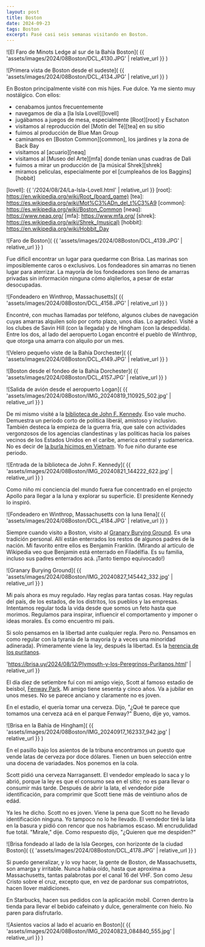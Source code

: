 ```yaml
---
layout: post
title: Boston
date: 2024-09-23
tags: Boston
excerpt: Pasé casi seis semanas visitando en Boston.
---
```


![El Faro de Minots Ledge al sur de la Bahía Boston](
  {{ 'assets/images/2024/08Boston/DCL_4130.JPG' | relative_url }}
)

![Primera vista de Boston desde el sudeste](
  {{ 'assets/images/2024/08Boston/DCL_4134.JPG' | relative_url }}
)

En Boston principalmente visité con mis hijes. Fue dulce. Ya me siento
muy nostálgico. Con ellos:

- cenabamos juntos frecuentemente
- navegamos de día a [la Isla Lovell][lovell]
- jugábamos a juegos de mesa, especialmente [Root][root] y Eschaton
- visitamos al reproducción del [Motín del Té][tea] en su sitio
- fuimos al producción de Blue Man Group
- caminamos en [Boston Common][common], los jardines y la zona de Back Bay
- visitamos al [acuario][neaq]
- visitamos al [Museo del Arte][mfa] donde tenían unas cuadras de Dali
- fuimos a mirar un producción de [la músical Shrek][shrek]
- miramos peliculas, especialmente por el [cumpleaños de los Baggins][hobbit]

[lovell]: {{ '/2024/08/24/La-Isla-Lovell.html' | relative_url }}
[root]: https://en.wikipedia.org/wiki/Root_(board_game)
[tea]: https://es.wikipedia.org/wiki/Mot%C3%ADn_del_t%C3%A9
[common]: https://es.wikipedia.org/wiki/Boston_Common
[neaq]: https://www.neaq.org/
[mfa]: https://www.mfa.org/
[shrek]: https://es.wikipedia.org/wiki/Shrek_(musical)
[hobbit]: https://en.wikipedia.org/wiki/Hobbit_Day

![Faro de Boston](
  {{ 'assets/images/2024/08Boston/DCL_4139.JPG' | relative_url }}
)

Fue dificíl encontrar un lugar para quedarme con Brisa. Las marinas son
imposiblemente caros o exclusivos. Los fondeadores sin amarras no tienen
lugar para aterrizar. La mayoría de los fondeadores son lleno de amarras
privadas sin información ninguna cómo alqilerlos, a pesar de estar desocupadas.

![Fondeadero en Winthrop, Massachusetts](
  {{ 'assets/images/2024/08Boston/DCL_4158.JPG' | relative_url }}
)

Encontré, con muchas llamadas por teléfono, algunos clubes de navegación
cuyas amarras alquilen solo por corto plazo, unos días. Lo agradecí.
Visité a los clubes de Savin Hill (con la llegada) y de Hingham (con la
despedida). Entre los dos, al lado del aeropuerto Logan encontré el pueblo de
Winthrop, que otorga una amarra con alquilo por un mes.

![Velero pequeño viste de la Bahía Dorchester](
  {{ 'assets/images/2024/08Boston/DCL_4149.JPG' | relative_url }}
)

![Boston desde el fondeo de la Bahía Dorchester](
  {{ 'assets/images/2024/08Boston/DCL_4157.JPG' | relative_url }}
)

![Salida de avión desde el aeropuerto Logan](
  {{ 'assets/images/2024/08Boston/IMG_20240819_110925_502.jpg' | relative_url }}
)

De mi mismo visité a la [biblioteca de John F. Kennedy][jfk].
Eso vale mucho. Demuestra un periodo corto de politica liberál, amistoso y
inclusivo. También desteca la empieza de la guerra fría, que sale con actividades
vergonzosos de los agencias clandestinas y las politicas hacia los países
vecinos de los Estados Unidos en el caribe, america central y sudamerica.
No es decir de [la burla hicimos en Vietnam][viet]. Yo fue niño durante
ese periodo.

[jfk]: https://es.wikipedia.org/wiki/Biblioteca_y_Museo_Presidencial_de_John_F._Kennedy
[viet]: https://es.wikipedia.org/wiki/Guerra_de_Vietnam

![Entrada de la biblioteca de John F. Kennedy](
  {{ 'assets/images/2024/08Boston/IMG_20240821_144222_622.jpg' | relative_url }}
)

Como niño mi conciencia del mundo fuera fue concentrado en el projecto Apollo
para llegar a la luna y explorar su superficie. El presidente Kennedy lo
inspiró.

![Fondeadero en Winthrop, Massachusetts con la luna llena](
  {{ 'assets/images/2024/08Boston/DCL_4184.JPG' | relative_url }}
)

Siempre cuando visito a Boston, visito al [Granary Burying Ground][gbg]. Es una
tradición personal.  Allí están enterrados los restos de algunos padres de la
nación. Mi favorito entre ellos es Benjamin Franklin. (Mirando al artículo de
Wikipedia veo que Benjamin está enterrado en Filadélfia. Es su familia, incluso
sus padres enterrados acá. ¡Tanto tiempo equivocado!)

[gbg]: https://en.wikipedia.org/wiki/Granary_Burying_Ground

![Granary Burying Ground](
  {{ 'assets/images/2024/08Boston/IMG_20240827_145442_332.jpg' | relative_url }}
)

Mi país ahora es muy regulado. Hay reglas para tantas cosas. Hay regulas del
país, de los estados, de los distritos, los pueblos y las empresas.
Intentamos regular toda la vida desde que somos un feto hasta que morimos.
Regulamos para inspirar, influencir el comportamento y
imponer o ideas morales. Es como encuentro mi país.

Si solo pensamos en la libertad ante cualquier regla. Pero no. Pensamos en
como regular con la tyranía de la mayoría (y a veces una minoridad adinerada).
Primeramente viene la ley, después la libertad. Es la [herencia de los
puritanos][ply].

[ply]: {{
  'https://brisa.uy/2024/08/12/Plymouth-y-los-Peregrinos-Puritanos.html' |
  relative_url
}}

El día diez de setiembre fuí con mi amigo viejo, Scott al famoso estadio
de beisbol, [Fenway Park][fenway]. Mi amigo tiene sesenta y cinco años.
Va a jubilar en unos meses. No se parece anciano y claramente no es joven.

[fenway]: https://es.wikipedia.org/wiki/Fenway_Park

En el estadio, el quería tomar una cerveza. Dijo, "¿Qué te parece que
tomamos una cerveza acá en el parque Fenway?" Bueno, dije yo, vamos.

![Brisa en la Bahía de Hingham](
  {{ 'assets/images/2024/08Boston/IMG_20240917_162337_942.jpg' | relative_url }}
)

En el pasillo bajo los asientos de la tribuna encontramos un puesto que
vende latas de cerveza por doce dólares. Tienen un buen selección entre una
docena de variadades. Nos ponemos en la cola.

Scott pidió una cerveza Narragansett. El vendedor empleado lo saca y
lo abrió, porque la ley es que el consumo sea en el sitio; no es para llevar
o consumir más tarde. Después de abrir la lata, el vendedor pide identificación,
para comprimir que Scott tiene más de veintiuno años de edád.

Ya les he dicho. Scott no es joven. Viene la pena que Scott no he llevado
identificación ninguna. Yo tampoco no lo he llevado. El vendedor tiré la lata
en la basura y pidió con rencor que nos habriamos escaso. Mi encrudulidad fue
totál. "Mirale," dije. Como respuesto dijo, "¿Quieren que me despiden?"

![Brisa fondeado al lado de la Isla Georges, con horizonte de la ciudad  Boston](
  {{ 'assets/images/2024/08Boston/DCL_4178.JPG' | relative_url }}
)

Si puedo generalizar, y lo voy hacer, la gente de Boston, de Massachusetts,
son amarga y irritable. Nunca había oído, hasta que aproxima a Massachusetts,
tantas palabrotas por el canal 16 del VHF. Son como Jesu Cristo sobre el
cruz, excepto que, en vez de pardonar sus compatriotos, hacen llover
maldiciones.

En Starbucks, hacen sus pedidos con la aplicación mobil. Corren dentro la
tienda para llevar el bebido cafeinato y dulce, generalmente con hielo. No
paren para disfrutarlo.

![Asientos vacios al lado el acuario en Boston](
  {{ 'assets/images/2024/08Boston/IMG_20240823_084840_555.jpg' | relative_url }}
)

